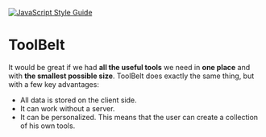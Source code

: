 [![JavaScript Style Guide](https://img.shields.io/badge/code_style-standard-brightgreen.svg)](https://standardjs.com)

# ToolBelt
It would be great if we had **all the useful tools** we need in **one place** and with **the smallest possible size**. 
ToolBelt does exactly the same thing, but with a few key advantages:

* All data is stored on the client side.
* It can work without a server.
* It can be personalized. This means that the user can create a collection of his own tools.
